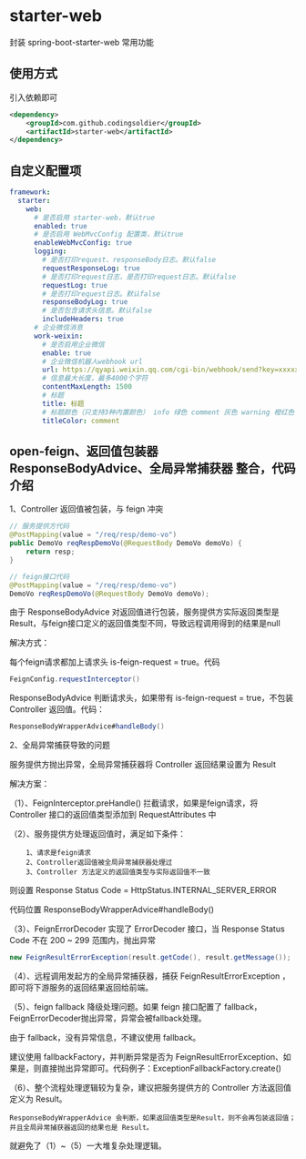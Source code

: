 # starter-web
封装 spring-boot-starter-web 常用功能

## 使用方式
引入依赖即可
```xml
<dependency>
    <groupId>com.github.codingsoldier</groupId>
    <artifactId>starter-web</artifactId>
</dependency>
```

## 自定义配置项
```yaml
framework:
  starter:
    web:
      # 是否启用 starter-web，默认true     
      enabled: true
      # 是否启用 WebMvcConfig 配置类，默认true
      enableWebMvcConfig: true      
      logging:
        # 是否打印request、responseBody日志。默认false
        requestResponseLog: true
        # 是否打印request日志，是否打印request日志。默认false
        requestLog: true
        # 是否打印request日志。默认false
        responseBodyLog: true
        # 是否包含请求头信息。默认false
        includeHeaders: true
      # 企业微信消息
      work-weixin:
        # 是否启用企业微信
        enable: true
        # 企业微信机器人webhook url
        url: https://qyapi.weixin.qq.com/cgi-bin/webhook/send?key=xxxxxxxxxxxxxx
        # 信息最大长度，最多4000个字符
        contentMaxLength: 1500
        # 标题
        title: 标题
        # 标题颜色（只支持3种内置颜色） info 绿色 comment 灰色 warning 橙红色
        titleColor: comment
```

## open-feign、返回值包装器ResponseBodyAdvice、全局异常捕获器 整合，代码介绍
1、Controller 返回值被包装，与 feign 冲突
```java
// 服务提供方代码
@PostMapping(value = "/req/resp/demo-vo")
public DemoVo reqRespDemoVo(@RequestBody DemoVo demoVo) {
    return resp;
}
```
```java
// feign接口代码
@PostMapping(value = "/req/resp/demo-vo")
DemoVo reqRespDemoVo(@RequestBody DemoVo demoVo);
```
由于 ResponseBodyAdvice 对返回值进行包装，服务提供方实际返回类型是Result，与feign接口定义的返回值类型不同，导致远程调用得到的结果是null

解决方式：

每个feign请求都加上请求头 is-feign-request = true。代码
```java
FeignConfig.requestInterceptor()
```

ResponseBodyAdvice 判断请求头，如果带有 is-feign-request = true，不包装 Controller 返回值。代码：
```java
ResponseBodyWrapperAdvice#handleBody()
```

2、全局异常捕获导致的问题

服务提供方抛出异常，全局异常捕获器将 Controller 返回结果设置为 Result

解决方案：

（1）、FeignInterceptor.preHandle() 拦截请求，如果是feign请求，将 Controller 接口的返回值类型添加到 RequestAttributes 中

（2）、服务提供方处理返回值时，满足如下条件：
```
    1、请求是feign请求
    2、Controller返回值被全局异常捕获器处理过
    3、Controller 方法定义的返回值类型与实际返回值不一致
```
则设置 Response Status Code = HttpStatus.INTERNAL_SERVER_ERROR

代码位置 ResponseBodyWrapperAdvice#handleBody()

（3）、FeignErrorDecoder 实现了 ErrorDecoder 接口，当 Response Status Code 不在 200 ~ 299 范围内，抛出异常
```java
new FeignResultErrorException(result.getCode(), result.getMessage());
```
（4）、远程调用发起方的全局异常捕获器，捕获 FeignResultErrorException ，即可将下游服务的返回结果返回给前端。

（5）、feign fallback 降级处理问题。如果 feign 接口配置了 fallback，FeignErrorDecoder抛出异常，异常会被fallback处理。

由于 fallback，没有异常信息，不建议使用 fallback。

建议使用 fallbackFactory，并判断异常是否为 FeignResultErrorException、如果是，则直接抛出异常即可。代码例子：ExceptionFallbackFactory.create()

（6）、整个流程处理逻辑较为复杂，建议把服务提供方的 Controller 方法返回值定义为 Result。
```
ResponseBodyWrapperAdvice 会判断，如果返回值类型是Result，则不会再包装返回值；
并且全局异常捕获器返回的结果也是 Result。
```
就避免了（1）~（5）一大堆复杂处理逻辑。



